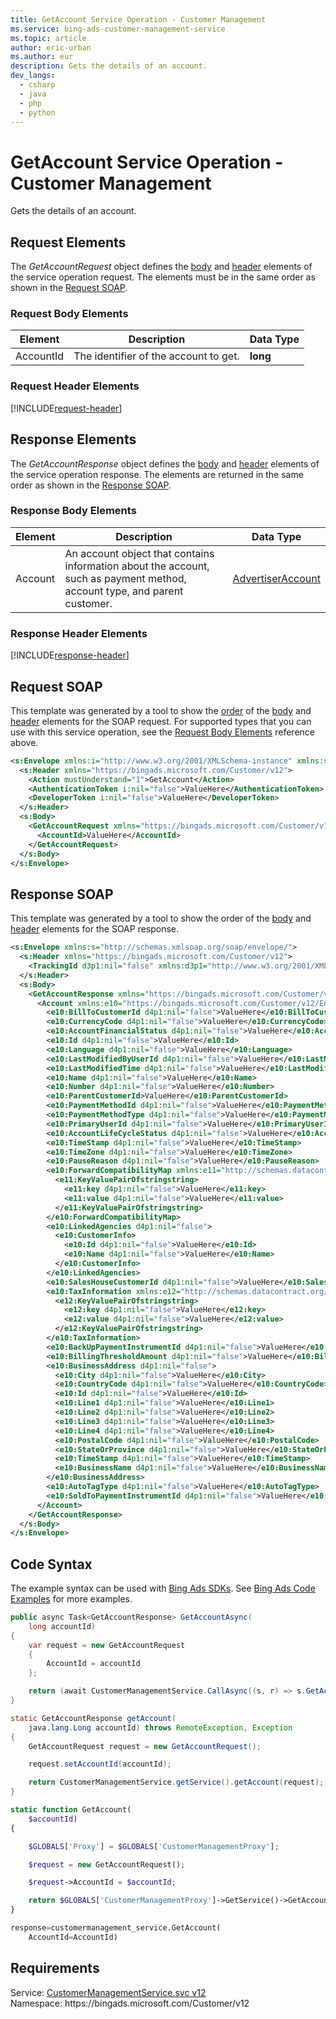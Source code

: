 ```yaml
---
title: GetAccount Service Operation - Customer Management
ms.service: bing-ads-customer-management-service
ms.topic: article
author: eric-urban
ms.author: eur
description: Gets the details of an account.
dev_langs: 
  - csharp
  - java
  - php
  - python
---
```

# GetAccount Service Operation - Customer Management
Gets the details of an account.

## <a name="request"></a>Request Elements
The *GetAccountRequest* object defines the [body](#request-body) and [header](#request-header) elements of the service operation request. The elements must be in the same order as shown in the [Request SOAP](#request-soap). 

### <a name="request-body"></a>Request Body Elements


|Element|Description|Data Type|
|-----------|---------------|-------------|
|<a name="accountid"></a>AccountId|The identifier of the account to get.|**long**|

### <a name="request-header"></a>Request Header Elements
[!INCLUDE[request-header](./includes/request-header.md)]

## <a name="response"></a>Response Elements
The *GetAccountResponse* object defines the [body](#response-body) and [header](#response-header) elements of the service operation response. The elements are returned in the same order as shown in the [Response SOAP](#response-soap).

### <a name="response-body"></a>Response Body Elements


|Element|Description|Data Type|
|-----------|---------------|-------------|
|<a name="account"></a>Account|An account object that contains information about the account, such as payment method, account type, and parent customer.|[AdvertiserAccount](advertiseraccount.md)|

### <a name="response-header"></a>Response Header Elements
[!INCLUDE[response-header](./includes/response-header.md)]

## <a name="request-soap"></a>Request SOAP
This template was generated by a tool to show the [order](../guides/services-protocol.md#element-order) of the [body](#request-body) and [header](#request-header) elements for the SOAP request. For supported types that you can use with this service operation, see the [Request Body Elements](#request-header) reference above.

```xml
<s:Envelope xmlns:i="http://www.w3.org/2001/XMLSchema-instance" xmlns:s="http://schemas.xmlsoap.org/soap/envelope/">
  <s:Header xmlns="https://bingads.microsoft.com/Customer/v12">
    <Action mustUnderstand="1">GetAccount</Action>
    <AuthenticationToken i:nil="false">ValueHere</AuthenticationToken>
    <DeveloperToken i:nil="false">ValueHere</DeveloperToken>
  </s:Header>
  <s:Body>
    <GetAccountRequest xmlns="https://bingads.microsoft.com/Customer/v12">
      <AccountId>ValueHere</AccountId>
    </GetAccountRequest>
  </s:Body>
</s:Envelope>
```

## <a name="response-soap"></a>Response SOAP
This template was generated by a tool to show the order of the [body](#response-body) and [header](#response-header) elements for the SOAP response.

```xml
<s:Envelope xmlns:s="http://schemas.xmlsoap.org/soap/envelope/">
  <s:Header xmlns="https://bingads.microsoft.com/Customer/v12">
    <TrackingId d3p1:nil="false" xmlns:d3p1="http://www.w3.org/2001/XMLSchema-instance">ValueHere</TrackingId>
  </s:Header>
  <s:Body>
    <GetAccountResponse xmlns="https://bingads.microsoft.com/Customer/v12">
      <Account xmlns:e10="https://bingads.microsoft.com/Customer/v12/Entities" d4p1:nil="false" xmlns:d4p1="http://www.w3.org/2001/XMLSchema-instance">
        <e10:BillToCustomerId d4p1:nil="false">ValueHere</e10:BillToCustomerId>
        <e10:CurrencyCode d4p1:nil="false">ValueHere</e10:CurrencyCode>
        <e10:AccountFinancialStatus d4p1:nil="false">ValueHere</e10:AccountFinancialStatus>
        <e10:Id d4p1:nil="false">ValueHere</e10:Id>
        <e10:Language d4p1:nil="false">ValueHere</e10:Language>
        <e10:LastModifiedByUserId d4p1:nil="false">ValueHere</e10:LastModifiedByUserId>
        <e10:LastModifiedTime d4p1:nil="false">ValueHere</e10:LastModifiedTime>
        <e10:Name d4p1:nil="false">ValueHere</e10:Name>
        <e10:Number d4p1:nil="false">ValueHere</e10:Number>
        <e10:ParentCustomerId>ValueHere</e10:ParentCustomerId>
        <e10:PaymentMethodId d4p1:nil="false">ValueHere</e10:PaymentMethodId>
        <e10:PaymentMethodType d4p1:nil="false">ValueHere</e10:PaymentMethodType>
        <e10:PrimaryUserId d4p1:nil="false">ValueHere</e10:PrimaryUserId>
        <e10:AccountLifeCycleStatus d4p1:nil="false">ValueHere</e10:AccountLifeCycleStatus>
        <e10:TimeStamp d4p1:nil="false">ValueHere</e10:TimeStamp>
        <e10:TimeZone d4p1:nil="false">ValueHere</e10:TimeZone>
        <e10:PauseReason d4p1:nil="false">ValueHere</e10:PauseReason>
        <e10:ForwardCompatibilityMap xmlns:e11="http://schemas.datacontract.org/2004/07/System.Collections.Generic" d4p1:nil="false">
          <e11:KeyValuePairOfstringstring>
            <e11:key d4p1:nil="false">ValueHere</e11:key>
            <e11:value d4p1:nil="false">ValueHere</e11:value>
          </e11:KeyValuePairOfstringstring>
        </e10:ForwardCompatibilityMap>
        <e10:LinkedAgencies d4p1:nil="false">
          <e10:CustomerInfo>
            <e10:Id d4p1:nil="false">ValueHere</e10:Id>
            <e10:Name d4p1:nil="false">ValueHere</e10:Name>
          </e10:CustomerInfo>
        </e10:LinkedAgencies>
        <e10:SalesHouseCustomerId d4p1:nil="false">ValueHere</e10:SalesHouseCustomerId>
        <e10:TaxInformation xmlns:e12="http://schemas.datacontract.org/2004/07/System.Collections.Generic" d4p1:nil="false">
          <e12:KeyValuePairOfstringstring>
            <e12:key d4p1:nil="false">ValueHere</e12:key>
            <e12:value d4p1:nil="false">ValueHere</e12:value>
          </e12:KeyValuePairOfstringstring>
        </e10:TaxInformation>
        <e10:BackUpPaymentInstrumentId d4p1:nil="false">ValueHere</e10:BackUpPaymentInstrumentId>
        <e10:BillingThresholdAmount d4p1:nil="false">ValueHere</e10:BillingThresholdAmount>
        <e10:BusinessAddress d4p1:nil="false">
          <e10:City d4p1:nil="false">ValueHere</e10:City>
          <e10:CountryCode d4p1:nil="false">ValueHere</e10:CountryCode>
          <e10:Id d4p1:nil="false">ValueHere</e10:Id>
          <e10:Line1 d4p1:nil="false">ValueHere</e10:Line1>
          <e10:Line2 d4p1:nil="false">ValueHere</e10:Line2>
          <e10:Line3 d4p1:nil="false">ValueHere</e10:Line3>
          <e10:Line4 d4p1:nil="false">ValueHere</e10:Line4>
          <e10:PostalCode d4p1:nil="false">ValueHere</e10:PostalCode>
          <e10:StateOrProvince d4p1:nil="false">ValueHere</e10:StateOrProvince>
          <e10:TimeStamp d4p1:nil="false">ValueHere</e10:TimeStamp>
          <e10:BusinessName d4p1:nil="false">ValueHere</e10:BusinessName>
        </e10:BusinessAddress>
        <e10:AutoTagType d4p1:nil="false">ValueHere</e10:AutoTagType>
        <e10:SoldToPaymentInstrumentId d4p1:nil="false">ValueHere</e10:SoldToPaymentInstrumentId>
      </Account>
    </GetAccountResponse>
  </s:Body>
</s:Envelope>
```

## <a name="example"></a>Code Syntax
The example syntax can be used with [Bing Ads SDKs](../guides/client-libraries.md). See [Bing Ads Code Examples](../guides/code-examples.md) for more examples.
```csharp
public async Task<GetAccountResponse> GetAccountAsync(
    long accountId)
{
    var request = new GetAccountRequest
    {
        AccountId = accountId
    };

    return (await CustomerManagementService.CallAsync((s, r) => s.GetAccountAsync(r), request));
}
```
```java
static GetAccountResponse getAccount(
    java.lang.Long accountId) throws RemoteException, Exception
{
    GetAccountRequest request = new GetAccountRequest();

    request.setAccountId(accountId);

    return CustomerManagementService.getService().getAccount(request);
}
```
```php
static function GetAccount(
    $accountId)
{

    $GLOBALS['Proxy'] = $GLOBALS['CustomerManagementProxy'];

    $request = new GetAccountRequest();

    $request->AccountId = $accountId;

    return $GLOBALS['CustomerManagementProxy']->GetService()->GetAccount($request);
}
```
```python
response=customermanagement_service.GetAccount(
    AccountId=AccountId)
```

## Requirements
Service: [CustomerManagementService.svc v12](https://clientcenter.api.bingads.microsoft.com/Api/CustomerManagement/v12/CustomerManagementService.svc)  
Namespace: https\://bingads.microsoft.com/Customer/v12  

